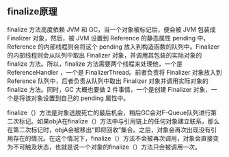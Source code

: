 ## finalize原理
finalize 方法高度依赖 JVM 和 GC，当一个对象被标记后，便会被 JVM 包装成 Finalizer 对象，然后，被 JVM 设置到 Reference 的静态属性 pending 中，Reference 的内部线程则会将这个 pending 放入到构造函数的队列中。Finalizer 的内部线程则会从队列中取出 Finalizer 对象，并调用其包装的实际对象的 finalize 方法。所以，finalize 方法需要两个线程来处理他，一个是 ReferenceHandler ，一个是 FinalizerThread。前者负责将 Finalizer 对象放入到 Reference 队列中，后者负责从队列中取出 Finalizer 对象并调用实际对象的 finalize 方法。同时，GC 大概也要做 2 件事情，一个是创建 Finalizer 对象，一个是将该对象设置到自己的 pending 属性中。

finalize（）方法是对象逃脱死亡的最后机会，稍后GC会对F-Queue队列进行第二次标记。如果objA在finalize（）方法中与引用链上的任何对象建立联系，那么在第二次标记时，objA会被移出“即将回收”集合。之后，对象会再次出现没有引用存在的情况。在这个情况下，finalize（）方法不会被再次调用，对象会直接变为不可触及状态，也就是说一个对象的finalize（）方法只会被调用一次。
